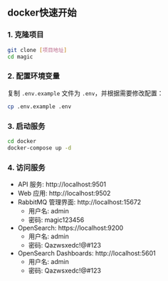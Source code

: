 
## docker快速开始

### 1. 克隆项目
```bash
git clone [项目地址]
cd magic
```

### 2. 配置环境变量
复制 `.env.example` 文件为 `.env`，并根据需要修改配置：
```bash
cp .env.example .env
```

### 3. 启动服务
```bash
cd docker
docker-compose up -d
```

### 4. 访问服务
- API 服务: http://localhost:9501
- Web 应用: http://localhost:9502
- RabbitMQ 管理界面: http://localhost:15672
  - 用户名: admin
  - 密码: magic123456
- OpenSearch: https://localhost:9200
  - 用户名: admin
  - 密码: Qazwsxedc!@#123
- OpenSearch Dashboards: http://localhost:5601
  - 用户名: admin
  - 密码: Qazwsxedc!@#123